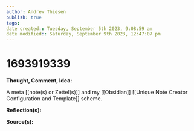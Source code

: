 ```yaml
---
author: Andrew Thiesen
publish: true 
tags:
date created:: Tuesday, September 5th 2023, 9:08:59 am
date modified:: Saturday, September 9th 2023, 12:47:07 pm
---
```

# 1693919339

**Thought, Comment, Idea:**

A meta [[note(s) or Zettel(s)]] and my [[Obsidian]] [[Unique Note Creator Configuration and Template]] scheme.

**Reflection(s):**

**Source(s):**

